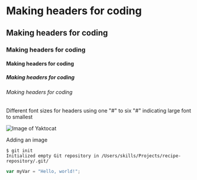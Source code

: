 # Making headers for coding
## Making headers for coding
### Making headers for coding
#### Making headers for coding
##### Making headers for coding
###### Making headers for coding

Different font sizes for headers using one "#" to six "#" indicating large font to smallest

![Image of Yaktocat](https://octodex.github.com/images/yaktocat.png)

Adding an image

```
$ git init
Initialized empty Git repository in /Users/skills/Projects/recipe-repository/.git/
```

``` javascript
var myVar = "Hello, world!";
```
